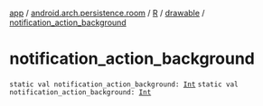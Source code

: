[app](../../../index.md) / [android.arch.persistence.room](../../index.md) / [R](../index.md) / [drawable](index.md) / [notification_action_background](./notification_action_background.md)

# notification_action_background

`static val notification_action_background: `[`Int`](https://kotlinlang.org/api/latest/jvm/stdlib/kotlin/-int/index.html)
`static val notification_action_background: `[`Int`](https://kotlinlang.org/api/latest/jvm/stdlib/kotlin/-int/index.html)